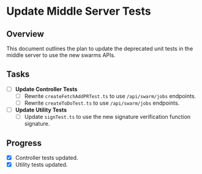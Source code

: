 # Update Middle Server Tests

## Overview
This document outlines the plan to update the deprecated unit tests in the middle server to use the new swarms APIs.

## Tasks

- [ ] **Update Controller Tests**
  - [ ] Rewrite `createFetchAddPRTest.ts` to use `/api/swarm/jobs` endpoints.
  - [ ] Rewrite `createToDoTest.ts` to use `/api/swarm/jobs` endpoints.

- [ ] **Update Utility Tests**
  - [ ] Update `signTest.ts` to use the new signature verification function signature.

## Progress
- [x] Controller tests updated.
- [x] Utility tests updated. 